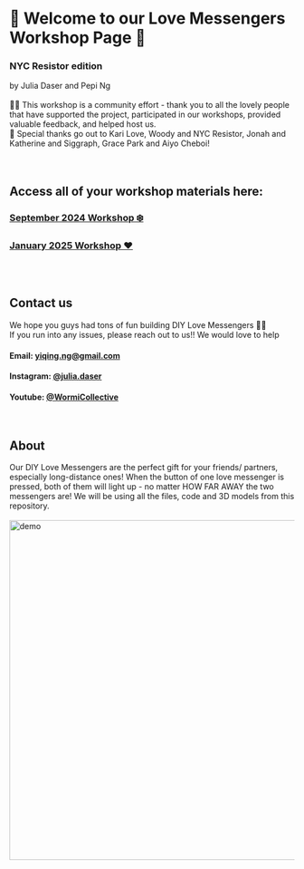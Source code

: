 # 💖 Welcome to our Love Messengers Workshop Page 💖
### **NYC Resistor edition** 
by Julia Daser and Pepi Ng
<br>
<br>
👯‍♀️ This workshop is a community effort - thank you to all the lovely people that have supported the project, 
participated in our workshops, provided valuable feedback, and helped host us. 
<br>
🥰 Special thanks go out to Kari Love, Woody and NYC Resistor, Jonah and Katherine and Siggraph, Grace Park and Aiyo Cheboi!
<br>
<br>
<br>

## Access all of your workshop materials here:
### [September 2024 Workshop ❄️](./Sep%202024)
### [January 2025 Workshop ❤️](./Jan%202025)


<br>
<br>

## Contact us
We hope you guys had tons of fun building  DIY Love Messengers 💙🧡  <br>
If you run into any issues, please reach out to us!! We would love to help
<br>
#### Email:  yiqing.ng@gmail.com
#### Instagram: [@julia.daser](https://www.instagram.com/julia.daser/)
#### Youtube: [@WormiCollective](https://www.youtube.com/@WormiCollective)

<br>

## About 
Our DIY Love Messengers are the perfect gift for your friends/ partners, especially long-distance ones! When the button of one love messenger is pressed, both of them will light up - no matter HOW FAR AWAY the two messengers are! We will be using all the files, code and 3D models from this repository.
<br>
<br>
<img src="Media/gif.gif" alt="demo" width="600"/>
<br>
<br>
